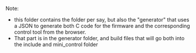 Note:

* this folder contains the folder per say, but also the "generator" that uses a JSON to generate both C code for the firmware and the corresponding control tool from the browser. 
* That part is in the generator folder, and build files that will go both into the include and mini_control folder